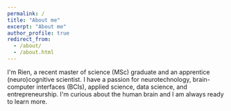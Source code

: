 ```yaml
---
permalink: /
title: "About me"
excerpt: "About me"
author_profile: true
redirect_from: 
  - /about/
  - /about.html
---
```


I'm Rien, a recent master of science (MSc) graduate and an apprentice (neuro)cognitive scientist. 
I have a passion for neurotechnology, brain-computer interfaces (BCIs), applied science, data science, and entrepreneurship.
I'm curious about the human brain and I am always ready to learn more. 




